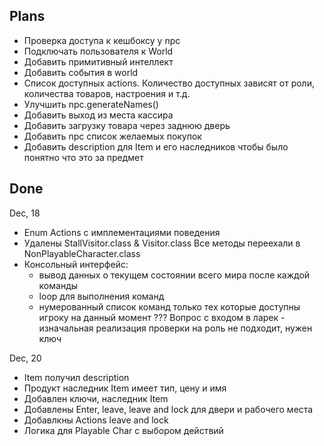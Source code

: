 ## Plans

- Проверка доступа к кешбоксу у npc
- Подключать пользователя к World
- Добавить примитивный интеллект
- Добавить события в world
- Список доступных actions. Количество доступных зависят от роли, количества товаров, настроения и т.д.
- Улучшить npc.generateNames()
- Добавить выход из места кассира
- Добавить загрузку товара через заднюю дверь
- Добавить npc список желаемых покупок
- Добавить description для Item и его наследников чтобы было понятно что это за предмет


  


## Done

Dec, 18

- Enum Actions с имплементациями поведения
- Удалены StallVisitor.class & Visitor.class Все методы переехали в NonPlayableCharacter.class
- Консольный интерфейс:
    - вывод данных о текущем состоянии всего мира после каждой команды
    - loop для выполнения команд 
    - нумерованный список команд только тех которые доступны игроку на данный момент
??? Вопрос с входом в ларек - изначальная реализация проверки на роль не подходит, нужен ключ
    
Dec, 20

- Item получил description
- Продукт наследник Item имеет тип, цену и имя
- Добавлен ключи, наследник Item
- Добавлены Enter, leave, leave and lock для двери и рабочего места
- Добавлкны Actions leave and lock
- Логика для Playable Char с выбором действий
    

